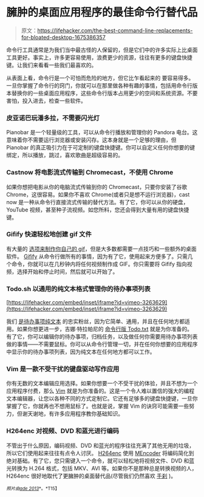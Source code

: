 # 臃肿的桌面应用程序的最佳命令行替代品

> 原文：<https://lifehacker.com/the-best-command-line-replacements-for-bloated-desktop-1675386357>

命令行工具通常是为我们当中最古怪的人保留的，但是它们中的许多实际上比桌面工具更好。事实上，许多更容易使用，浪费更少的资源，往往有更多的键盘快捷键。让我们来看看一些我们最喜欢的。



从表面上看，命令行是一个可怕而危险的地方，但它比乍看起来的 要容易得多。一旦你掌握了命令行的窍门，你就可以在那里做各种有趣的事情，包括用命令行版本替换你的一些桌面应用程序，这些命令行版本占用更少的空间和系统资源。不要害怕，投入进去，检查一些软件。

### 皮亚诺巴玩潘多拉，不需要闪光灯

Pianobar 是一个轻量级的工具，可以从命令行播放和管理你的 Pandora 电台。这意味着你不需要运行浏览器或安装闪存。这本身就是一个足够的理由，但 Pianobar 的真正吸引力在于可定制的键盘快捷键。你可以自定义任何你想要的键绑定，所以播放，跳过，喜欢歌曲是超级容易的。

### Castnow 将电影流式传输到 Chromecast，不使用 Chrome

如果你想把电影从你的电脑流式传输到你的 Chromecast，只要你安装了谷歌 Chrome，这很容易。如果你不喜欢 Chrome(或者只是想不运行浏览器)，cast now 是一种从命令行直接流式传输的替代方法。有了它，你可以从你的硬盘，YouTube 视频，甚至种子流视频。如您所料，您还会得到大量有用的键盘快捷键。

### **Gifify 快速轻松地创建 gif 文件**

有大量的 [选项来制作你自己的 gif](https://lifehacker.com/the-complete-guide-to-making-animated-gifs-1503276993)，但是大多数都需要一点技巧和一些额外的桌面软件。 [Gifify](https://github.com/vvo/gifify) 从命令行做所有的事情，因为有了它，使用起来方便多了。只需几个命令，你就可以在几秒钟内将任何视频制作成 GIF。你只需要将 Gifify 指向视频，选择开始和停止时间，然后就可以开始了。

### **Todo.sh 以通用的纯文本格式管理你的待办事项列表**

 [https://lifehacker.com/embed/inset/iframe?id=vimeo-3263629](https://lifehacker.com/embed/inset/iframe?id=vimeo-3263629) 

我们 [是待办事项纯文本](https://lifehacker.com/why-you-should-set-up-your-to-do-list-in-a-plain-text-f-5859642) 的忠实粉丝，因为它简单、通用，并且在任何地方都适用。如果你想更进一步，吉娜·特拉帕尼的 [命令行版 Todo.txt](http://ginatrapani.github.io/todo.txt-cli/) 就是为你准备的。有了它，你可以编辑你的待办事项，归档任务，以及做任何你需要用待办事项列表做的事情——不需要鼠标。你可以从命令行管理一切，并在任何你想要的应用程序中显示你的待办事项列表，因为纯文本在任何地方都可以工作。

### **Vim 是一款不受干扰的键盘驱动写作应用**

你有无数的文本编辑应用选择。如果你想要一个不受干扰的体验，并且不想为一个应用程序付费，那么 [Vim](http://www.vim.org/) 就是为你准备的。这是一个令人难以置信的强大的编程文本编辑器，让您以各种不同的方式定制它。它还有足够多的键盘快捷键，一旦你掌握了它，你就再也不想用鼠标了。也就是说，掌握 Vim 的诀窍可能需要一些努力，但谢天谢地，有许多应用程序教你基础知识。

### **H264enc 对视频、DVD 和蓝光进行编码**

不管出于什么原因，编码视频、DVD 和蓝光的程序往往充满了其他无用的垃圾，所以它们使用起来往往有点令人讨厌。 [H264enc](http://h264enc.sourceforge.net/) 使用 [MEncoder](http://en.wikipedia.org/wiki/MEncoder) 将编码简化到绝对基础。有了它，您只需键入一个命令，就可以轻松地将视频文件、DVD 和蓝光转换为 H.264 格式，包括 MKV、AVI 等。如果你不是那种总是转换视频的人，H264enc 很好地取代了更臃肿的桌面替代品(尽管我们仍然喜欢 [手刹](https://handbrake.fr/) )。

<small>*照片由*</small>[<small>*ade 2013*</small>](http://www.shutterstock.com/pic.mhtml?id=221260528&src=id)<small>*。*T15】</small>